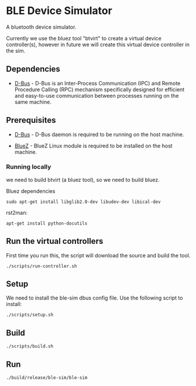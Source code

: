 # BLE Device Simulator
A bluetooth device simulator.

Currently we use the bluez tool "btvirt" to create a virtual device controller(s), however in future we will create this virtual device controller in the sim.

## Dependencies
- [D-Bus](https://www.freedesktop.org/wiki/Software/dbus/) -
D-Bus is an Inter-Process Communication (IPC) and
Remote Procedure Calling (RPC) mechanism
specifically designed for efficient and easy-to-use
communication between processes running on the same
machine.

## Prerequisites
- [D-Bus](https://www.freedesktop.org/wiki/Software/dbus/) -
D-Bus daemon is required to be running on the host machine.
 
- [BlueZ](http://www.bluez.org/) -
BlueZ Linux module is required to be installed on the host
machine.

### Running locally

  we need to build btvirt (a bluez tool), so we need to build bluez. 
  
  Bluez dependencies
  
  `sudo apt-get install libglib2.0-dev libudev-dev libical-dev `

  rst2man:
  
  `apt-get install python-docutils`

## Run the virtual controllers

  First time you run this, the script will download the source and build the tool.

  `./scripts/run-controller.sh`

## Setup 

  We need to install the ble-sim dbus config file. Use the following script to install:

  `./scripts/setup.sh`

## Build

  `./scripts/build.sh`


## Run  

  `./build/release/ble-sim/ble-sim`
